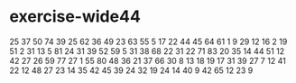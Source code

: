 # exercise-wide44
25
37
50
74
39
25
62
36
49
23
63
55
5
17
22
44
45
64
61
1
9
29
12
16
2
19
51
2
31
13
5
81
24
31
39
52
59
5
31
38
68
22
31
22
71
83
20
35
14
44
51
12
42
27
26
59
77
27
1
55
80
48
36
21
37
66
30
8
13
18
19
17
31
39
27
7
12
41
22
12
48
27
23
14
35
42
45
39
24
32
19
24
14
40
9
42
65
12
23
9
